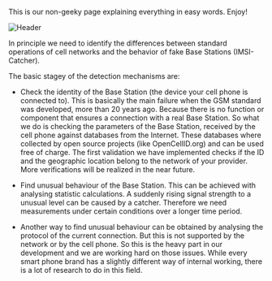 This is our non-geeky page explaining everything in easy words. Enjoy!

![Header](https://github.com/SecUpwN/Android-IMSI-Catcher-Detector/blob/master/DOCUMENTATION/GeneralOverview_Header.jpg)

In principle we need to identify the differences between standard operations of cell networks and the behavior of fake Base Stations (IMSI-Catcher). 

The basic stagey of the detection mechanisms are:

* Check the identity of the Base Station (the device your cell phone is connected to).
This is basically the main failure when the GSM standard was developed, more than 20 years ago. Because there is no function or component that ensures a connection with a real Base Station. 
So what we do is checking the parameters of the Base Station, received by the cell phone against databases from the Internet. These databases where collected by open source projects (like OpenCellID.org) and can be used free of charge. 
The first validation we have implemented checks if the ID and the geographic location belong to the network of your provider. More verifications will be realized in the near future.

* Find unusual behaviour of the Base Station. This can be achieved with analysing statistic calculations. 
A suddenly rising signal strength to a unusual level can be caused by a catcher. Therefore we need measurements under certain conditions over a longer time period. 

* Another way to find unusual behaviour can be obtained by analysing the protocol of the current connection. But this is not supported by the network or by the cell phone.  So this is the heavy part in our development and we are working hard on those issues. While every smart phone brand has a slightly different way of internal working, there is a lot of research to do in this field.

